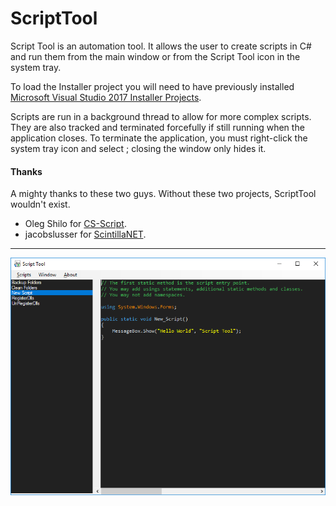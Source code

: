 # ScriptTool
Script Tool is an automation tool.  It allows the user to create scripts in C# and run them from the main window or from the Script Tool icon in the system tray.

To load the Installer project you will need to have previously installed [Microsoft Visual Studio 2017 Installer Projects](https://marketplace.visualstudio.com/items?itemName=VisualStudioProductTeam.MicrosoftVisualStudio2017InstallerProjects).

Scripts are run in a background thread to allow for more complex scripts.  They are also tracked and terminated forcefully if still running when the application closes.  To terminate the application, you must right-click the system tray icon and select <Exit>; closing the window only hides it.

#### Thanks
A mighty thanks to these two guys. Without these two projects, ScriptTool wouldn't exist.
* Oleg Shilo for [CS-Script](https://github.com/oleg-shilo/cs-script).
* jacobslusser for [ScintillaNET](https://github.com/jacobslusser/ScintillaNET).

___
![alt text](https://github.com/mode51/ScriptTool/blob/master/Src/ScriptTool.png)

